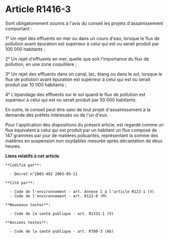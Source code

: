 # Article R1416-3

Sont obligatoirement soumis à l'avis du conseil les projets d'assainissement comportant :

1° Un rejet des effluents en mer ou dans un cours d'eau, lorsque le flux de pollution avant épuration est supérieur à celui
qui est ou serait produit par 100 000 habitants ;

2° Un rejet d'effluents en mer, quelle que soit l'importance du flux de pollution, en une zone coquillière ;

3° Un rejet des effluents dans un canal, lac, étang ou dans le sol, lorsque le flux de pollution avant épuration est
supérieur à celui qui est ou serait produit par 10 000 habitants ;

4° L'épandage des effluents sur le sol quand le flux de pollution est supérieur à celui qui est ou serait produit par 50 000
habitants.

En outre, le conseil peut être saisi de tout projet d'assainissement à la demande des préfets intéressés ou de l'un d'eux.

Pour l'application des dispositions du présent article, est regardé comme un flux équivalent à celui qui est produit par un
habitant un flux composé de 147 grammes par jour de matières polluantes, représentant la somme des matières en suspension non
oxydables mesurée après décantation de deux heures.

**Liens relatifs à cet article**

	**Codifié par**:

	  - Décret n°2003-462 2003-05-21

	**Cité par**:

	  - Code de l'environnement - art. Annexe I à l'article R123-1 (V)
	  - Code de l'environnement - art. R122-8 (M)

	**Nouveaux textes**:

	  - Code de la santé publique - art. R1331-1 (V)

	**Anciens textes**:

	  - Code de la santé publique - art. R780-3 (Ab)
